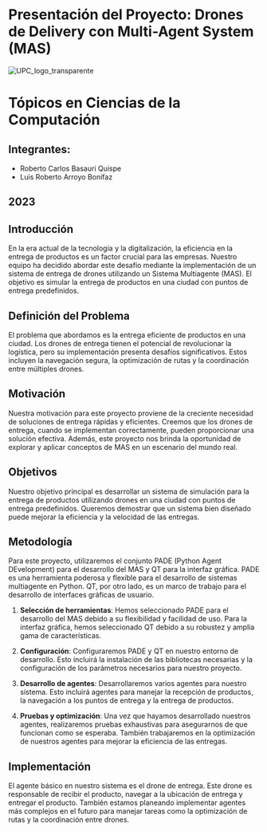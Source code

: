 # Presentación del Proyecto: Drones de Delivery con Multi-Agent System (MAS)
![UPC_logo_transparente](./images/UPC_logo_transparente.png)

# Tópicos en Ciencias de la Computación

## Integrantes:
- Roberto Carlos Basauri Quispe
- Luis Roberto Arroyo Bonifaz

## 2023


## Introducción
En la era actual de la tecnología y la digitalización, la eficiencia en la entrega de productos es un factor crucial para las empresas. Nuestro equipo ha decidido abordar este desafío mediante la implementación de un sistema de entrega de drones utilizando un Sistema Multiagente (MAS). El objetivo es simular la entrega de productos en una ciudad con puntos de entrega predefinidos.

## Definición del Problema
El problema que abordamos es la entrega eficiente de productos en una ciudad. Los drones de entrega tienen el potencial de revolucionar la logística, pero su implementación presenta desafíos significativos. Estos incluyen la navegación segura, la optimización de rutas y la coordinación entre múltiples drones.

## Motivación
Nuestra motivación para este proyecto proviene de la creciente necesidad de soluciones de entrega rápidas y eficientes. Creemos que los drones de entrega, cuando se implementan correctamente, pueden proporcionar una solución efectiva. Además, este proyecto nos brinda la oportunidad de explorar y aplicar conceptos de MAS en un escenario del mundo real.

## Objetivos
Nuestro objetivo principal es desarrollar un sistema de simulación para la entrega de productos utilizando drones en una ciudad con puntos de entrega predefinidos. Queremos demostrar que un sistema bien diseñado puede mejorar la eficiencia y la velocidad de las entregas.

## Metodología
Para este proyecto, utilizaremos el conjunto PADE (Python Agent DEvelopment) para el desarrollo del MAS y QT para la interfaz gráfica. PADE es una herramienta poderosa y flexible para el desarrollo de sistemas multiagente en Python. QT, por otro lado, es un marco de trabajo para el desarrollo de interfaces gráficas de usuario.

1. **Selección de herramientas**: Hemos seleccionado PADE para el desarrollo del MAS debido a su flexibilidad y facilidad de uso. Para la interfaz gráfica, hemos seleccionado QT debido a su robustez y amplia gama de características.

2. **Configuración**: Configuraremos PADE y QT en nuestro entorno de desarrollo. Esto incluirá la instalación de las bibliotecas necesarias y la configuración de los parámetros necesarios para nuestro proyecto.

3. **Desarrollo de agentes**: Desarrollaremos varios agentes para nuestro sistema. Esto incluirá agentes para manejar la recepción de productos, la navegación a los puntos de entrega y la entrega de productos.

4. **Pruebas y optimización**: Una vez que hayamos desarrollado nuestros agentes, realizaremos pruebas exhaustivas para asegurarnos de que funcionan como se esperaba. También trabajaremos en la optimización de nuestros agentes para mejorar la eficiencia de las entregas.

## Implementación
El agente básico en nuestro sistema es el drone de entrega. Este drone es responsable de recibir el producto, navegar a la ubicación de entrega y entregar el producto. También estamos planeando implementar agentes más complejos en el futuro para manejar tareas como la optimización de rutas y la coordinación entre drones.
